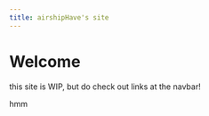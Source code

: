 ```yaml
---
title: airshipHave's site
---
```


# Welcome

this site is WIP, but do check out links at the navbar!


<aside class="sidebar">
hmm    
</aside>



